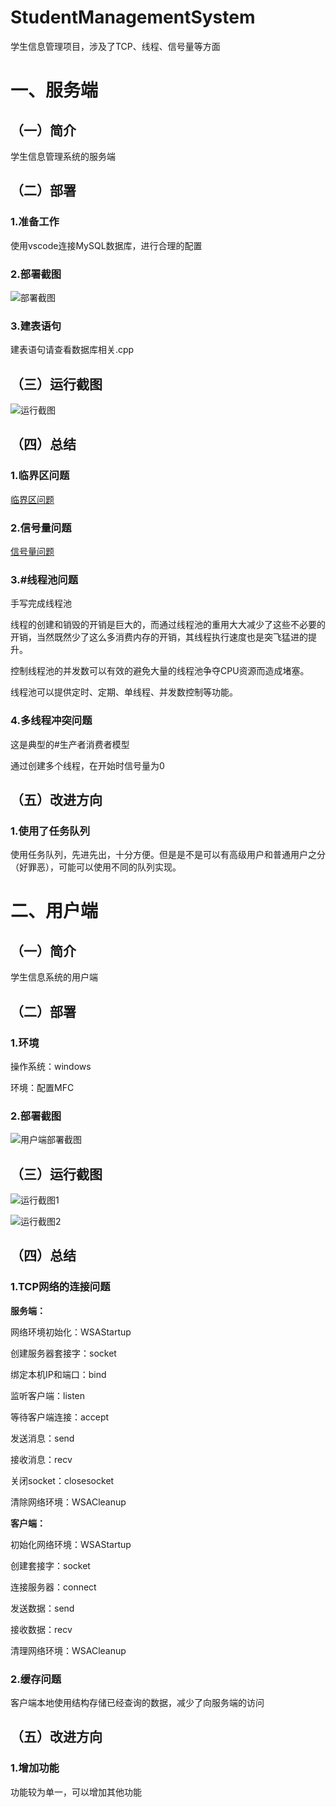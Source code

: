 # StudentManagementSystem

学生信息管理项目，涉及了TCP、线程、信号量等方面

# 一、服务端

## （一）简介

学生信息管理系统的服务端

## （二）部署

### 1.准备工作

使用vscode连接MySQL数据库，进行合理的配置

### 2.部署截图

![部署截图](https://github.com/imrewang/StudentManagementSystem/blob/main/screenshot/%E6%9C%8D%E5%8A%A1%E7%AB%AF%E9%83%A8%E7%BD%B2%E6%88%AA%E5%9B%BE.png?raw=true)

### 3.建表语句

建表语句请查看数据库相关.cpp

## （三）运行截图

![运行截图](https://github.com/imrewang/StudentManagementSystem/blob/main/screenshot/%E6%9C%8D%E5%8A%A1%E7%AB%AF%E8%BF%90%E8%A1%8C%E6%88%AA%E5%9B%BE.png?raw=true)

## （四）总结

### 1.临界区问题

[临界区问题](https://www.cnblogs.com/imreW/p/17157685.html)

### 2.信号量问题

[信号量问题](https://www.cnblogs.com/imreW/p/17156531.html)

### 3.#线程池问题

手写完成线程池

线程的创建和销毁的开销是巨大的，而通过线程池的重用大大减少了这些不必要的开销，当然既然少了这么多消费内存的开销，其线程执行速度也是突飞猛进的提升。

控制线程池的并发数可以有效的避免大量的线程池争夺CPU资源而造成堵塞。

线程池可以提供定时、定期、单线程、并发数控制等功能。

### 4.多线程冲突问题

这是典型的#生产者消费者模型

通过创建多个线程，在开始时信号量为0

## （五）改进方向

### 1.使用了任务队列

使用任务队列，先进先出，十分方便。但是是不是可以有高级用户和普通用户之分（好罪恶），可能可以使用不同的队列实现。

# 二、用户端

## （一）简介

学生信息系统的用户端

## （二）部署

### 1.环境

操作系统：windows

环境：配置MFC

### 2.部署截图

![用户端部署截图](https://github.com/imrewang/StudentManagementSystem/blob/main/screenshot/%E5%AE%A2%E6%88%B7%E7%AB%AF%E9%83%A8%E7%BD%B2%E6%88%AA%E5%9B%BE.png?raw=true)

## （三）运行截图

![运行截图1](https://github.com/imrewang/StudentManagementSystem/blob/main/screenshot/%E5%AE%A2%E6%88%B7%E7%AB%AF%E8%BF%90%E8%A1%8C%E6%88%AA%E5%9B%BE1.png?raw=true)

![运行截图2](https://github.com/imrewang/StudentManagementSystem/blob/main/screenshot/%E5%AE%A2%E6%88%B7%E7%AB%AF%E8%BF%90%E8%A1%8C%E6%88%AA%E5%9B%BE2.png?raw=true)

## （四）总结

### 1.TCP网络的连接问题

**服务端：**

网络环境初始化：WSAStartup

创建服务器套接字：socket

绑定本机IP和端口：bind

监听客户端：listen

等待客户端连接：accept

发送消息：send

接收消息：recv

关闭socket：closesocket

清除网络环境：WSACleanup

**客户端：**

初始化网络环境：WSAStartup

创建套接字：socket

连接服务器：connect

发送数据：send

接收数据：recv

清理网络环境：WSACleanup

### 2.缓存问题

客户端本地使用结构存储已经查询的数据，减少了向服务端的访问

## （五）改进方向

### 1.增加功能

功能较为单一，可以增加其他功能






